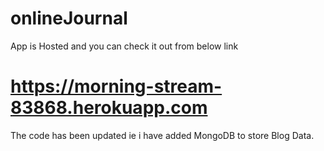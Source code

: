 # onlineJournal
App is Hosted and you can check it out from below link

# https://morning-stream-83868.herokuapp.com
 The code has been updated ie i have added MongoDB to store Blog Data.
